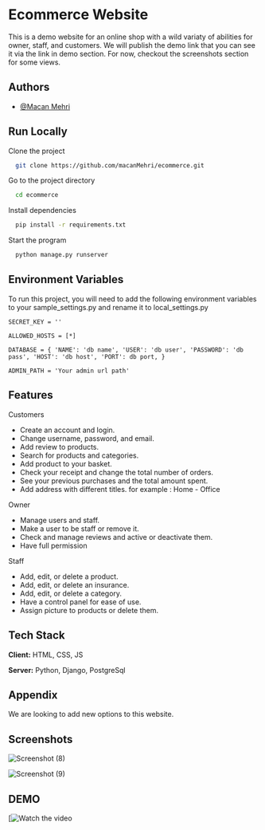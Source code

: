 
# Ecommerce Website

This is a demo website for an online shop with a wild variaty of abilities for owner, staff, and customers. We will publish the demo link that you can see it via the link in demo section. For now, checkout the screenshots section for some views. 


## Authors

- [@Macan Mehri](https://www.github.com/macanMehri)


## Run Locally

Clone the project

```bash
  git clone https://github.com/macanMehri/ecommerce.git
```

Go to the project directory

```bash
  cd ecommerce
```

Install dependencies

```bash
  pip install -r requirements.txt
```

Start the program

```bash
  python manage.py runserver
```


## Environment Variables

To run this project, you will need to add the following environment variables to your sample_settings.py and rename it to local_settings.py

`SECRET_KEY = ''`

`ALLOWED_HOSTS = [*]`

`DATABASE = {
    'NAME': 'db name',
    'USER': 'db user',
    'PASSWORD': 'db pass',
    'HOST': 'db host',
    'PORT': db port,
}`

`ADMIN_PATH = 'Your admin url path'`

## Features

Customers 
- Create an account and login.
- Change username, password, and email.
- Add review to products.
- Search for products and categories.
- Add product to your basket.
- Check your receipt and change the total number of orders.
- See your previous purchases and the total amount spent.
- Add address with different titles. for example : Home - Office

Owner
- Manage users and staff.
- Make a user to be staff or remove it.
- Check and manage reviews and active or deactivate them.
- Have full permission

Staff
- Add, edit, or delete a product.
- Add, edit, or delete an insurance.
- Add, edit, or delete a category.
- Have a control panel for ease of use.
- Assign picture to products or delete them.
## Tech Stack

**Client:** HTML, CSS, JS

**Server:** Python, Django, PostgreSql


## Appendix

We are looking to add new options to this website. 


## Screenshots

![Screenshot (8)](https://github.com/user-attachments/assets/a228264c-18f1-492c-bd25-a2a191ac331a)

![Screenshot (9)](https://github.com/user-attachments/assets/dd657ee7-8473-4654-98b0-63224e0f032d)

## DEMO

[![Watch the video](https://github.com/user-attachments/assets/b929b78d-e6c5-40eb-90ff-0fb73a7a78e5)
